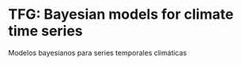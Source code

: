 # TFG: Bayesian models for climate time series
Modelos bayesianos para series temporales climáticas

